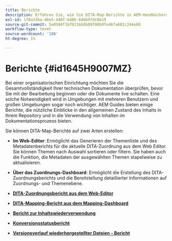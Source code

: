 ```yaml
---
title: Berichte
description: Erfahren Sie, wie Sie DITA-Map-Berichte in AEM-Handbüchern erstellen.
exl-id: 1f8a33ba-d6e5-448f-b40b-646b9fdc0b19
source-git-commit: 5e0584f1bf0216b8b00f00b9fe46fa682c244e08
workflow-type: tm+mt
source-wordcount: '188'
ht-degree: 1%

---
```


# Berichte {#id1645H9007MZ}

Bei einer organisatorischen Einrichtung möchten Sie die Gesamtvollständigkeit Ihrer technischen Dokumentation überprüfen, bevor Sie mit der Bearbeitung beginnen oder die Dokumente live schalten. Eine solche Notwendigkeit wird in Umgebungen mit mehreren Benutzern und großen Umgebungen sogar noch wichtiger. AEM Guides bieten einige Berichte, die nützliche Einblicke in den allgemeinen Zustand des Inhalts in Ihrem Repository und in die Verwendung von Inhalten im Dokumentationsprozess bieten.

Sie können DITA-Map-Berichte auf zwei Arten erstellen:

- **Im Web-Editor**: Ermöglicht das Generieren der Themenliste und des Metadatenberichts für die aktuelle DITA-Zuordnung aus dem Web Editor. Sie können Themen nach Auswahl sortieren oder filtern. Sie haben auch die Funktion, die Metadaten der ausgewählten Themen stapelweise zu aktualisieren.
- **Über das Zuordnungs-Dashboard**: Ermöglicht die Erstellung des DITA-Zuordnungsberichts und die Bereitstellung detaillierter Informationen auf Zuordnungs- und Themenebene.

- **[DITA-Zuordnungsbericht aus dem Web-Editor](reports-web-editor.md)**

- **[DITA-Mapping-Bericht aus dem Mapping-Dashboard](reports-ditamap.md)**

- **[Bericht zur Inhaltswiederverwendung](reports-content-reuse.md)**

- **[Konversionsstatusbericht](reports-convertion-status.md)**

- **[Versionsverlauf wiederhergestellter Dateien - Bericht](reports-reverted-file-version-history.md)**

